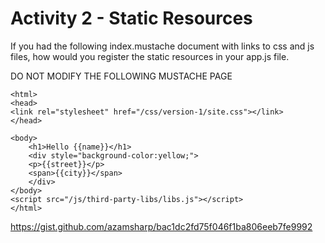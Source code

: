 # Activity 2 - Static Resources
 
If you had the following index.mustache document with links to css and js files, how would you register the static resources in your app.js file. 

DO NOT MODIFY THE FOLLOWING MUSTACHE PAGE
```
<html>
<head>
<link rel="stylesheet" href="/css/version-1/site.css"></link>
</head>

<body>
    <h1>Hello {{name}}</h1>
    <div style="background-color:yellow;">
    <p>{{street}}</p>
    <span>{{city}}</span>
    </div>
</body>
<script src="/js/third-party-libs/libs.js"></script>
</html>
```

https://gist.github.com/azamsharp/bac1dc2fd75f046f1ba806eeb7fe9992